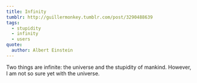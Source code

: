 ```yaml
---
title: Infinity
tumblr: http://guillermonkey.tumblr.com/post/3290488639
tags:
  - stupidity
  - infinity
  - users
quote:
  author: Albert Einstein
---
```


Two things are infinite: the universe and the stupidity of mankind. However, I am not so sure yet with the universe.
